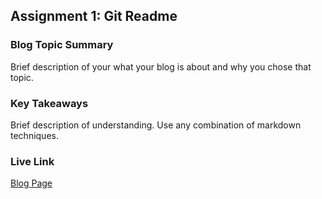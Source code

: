 ## Assignment 1: Git Readme

### Blog Topic Summary

Brief description of your what your blog is about and why you chose that topic.

### Key Takeaways

Brief description of understanding. Use any combination of markdown techniques.

### Live Link

[Blog Page](https://{jvalentine946}.github.io/{infoi-210}/homework-2)
